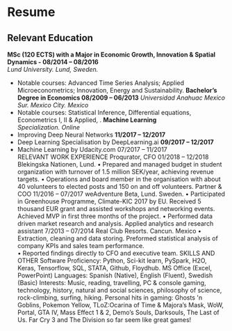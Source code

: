 # Resume
## Relevant Education
**MSc (120 ECTS) with a Major in Economic Growth, Innovation & Spatial Dynamics - 08/2014 – 08/2016**   
*Lund University. Lund, Sweden.*
  - Notable courses: Advanced Time Series Analysis; Applied Microeconometrics; Innovation, Energy and Sustainability.
**Bachelor’s Degree in Economics                                                      	                               08/2009 – 06/2013**
*Universidad Anahuac Mexico Sur. Mexico City. Mexico*
  - Notable courses: Statistical Inference, Differential equations, Econometrics I, II & Applied, . 
**Machine Learning**                                                       	
*Specialization. Online*
  - Improving Deep Neural Networks	                                                                                 **11/2017 – 12/2017**
  - Deep Learning Specialisation by DeepLearning.ai	                                                                 **09/2017 – 12/2017**
  - Machine Learning by Udacity.com 	07/2017 – 11/2017  
RELEVANT WORK EXPERIENCE
Proqurator, CFO									             01/2018 – 12/2018
Blekingska Nationen, Lund. 
•	Prepared and managed budget in student organization with turnover of 1.5 million SEK/year, achieving revenue targets.
•	Operations and board member in the organisation with about 40 volunteers to elected posts and 150 on and off volunteers.
Partner & COO                                                                                                                                               11/2016 – 07/2017
weAdventure Beta, Lund. Sweden.
•	Participated in Greenhouse Programme, Climate-KIC 2017 by EU. Received 5 thousand EUR grant and assisted workshops and networking events. Achieved MVP in first three months of the project.
•	Performed data driven market research and analysis.
Applied analytics and research assistant 		                                                                                     7/2013 – 07/2014
Real Club Resorts. Cancun. Mexico 
•	Extraction, cleaning and data storing. Preformed statistical analysis of company KPIs and sales team performance.  
•	Reported findings directly to CFO and executive team. 
SKILLS AND OTHER
Software Proficiency: Python, Sci-kit learn, PySpark, H2O, Keras, Tensorflow, SQL, STATA, Github, Floydhub.  MS Office (Excel, PowerPoint)
Languages: Spanish (Native), English (Fluent), Swedish (Basic)
Interests: Music, reading, travelling, PC & console gaming, technology, history, natural and social sciences, philosophy of science, rock-climbing, surfing, hiking.
Personal hits in gaming: Ghosts 'n Goblins, Pokemon Yellow, TLoZ:Ocarina of Time & Majora’s Mask, WoW, Portal, GTA IV, Mass Effect 1 & 2, Demo’s Souls, Darksouls, The Last of Us. Far Cry 3 and The Division so far seem like great games!
